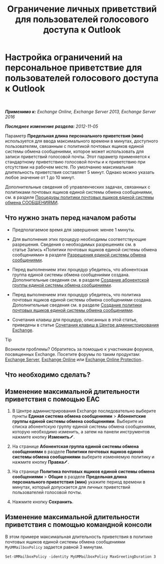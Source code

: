﻿---
title: 'Ограничение личных приветствий для пользователей голосового доступа к Outlook'
TOCTitle: Настройка ограничений на персональное приветствие для пользователей голосового доступа к Outlook
ms:assetid: d400f250-0f55-45f5-9918-5f1d7819fbdf
ms:mtpsurl: https://technet.microsoft.com/ru-ru/library/Bb201731(v=EXCHG.150)
ms:contentKeyID: 50556489
ms.date: 05/22/2018
mtps_version: v=EXCHG.150
ms.translationtype: MT
---

# Настройка ограничений на персональное приветствие для пользователей голосового доступа к Outlook

 

_**Применимо к:** Exchange Online, Exchange Server 2013, Exchange Server 2016_

_**Последнее изменение раздела:** 2012-11-05_

Параметр **Предельная длина персонального приветствия (мин)** используется для ввода максимального времени в минутах, доступного пользователям, связанным с политикой почтовых ящиков единой системы обмена сообщениями, которое может использовать для записи приветствий голосовой почты. Этот параметр применяется к стандартному приветствию голосовой почты и к приветствию при отсутствии на рабочем месте. По умолчанию максимальная длительность приветствия составляет 5 минут. Однако можно указать любое значение от 1 до 10 минут.

Дополнительные сведения об управленческих задачах, связанных с политиками почтовых ящиков единой системы обмена сообщениями, см. в разделе [Процедуры политики почтовых ящиков единой системы обмена СООБЩЕНИЯМИ](um-mailbox-policy-procedures-exchange-2013-help.md).

## Что нужно знать перед началом работы

  - Предполагаемое время для завершения: менее 1 минуты.

  - Для выполнения этих процедур необходимы соответствующие разрешения. Сведения о необходимых разрешениях см. в статье Запись «Политики почтовых ящиков единой системы обмена сообщениями» в разделе [Разрешения единой системы обмена сообщениями](unified-messaging-permissions-exchange-2013-help.md).

  - Перед выполнением этих процедур убедитесь, что абонентская группа единой системы обмена сообщениями создана. Дополнительные сведения см. в разделе [Создание абонентской группы единой системы обмена сообщениями](create-a-um-dial-plan-exchange-2013-help.md).

  - Перед выполнением этих процедур убедитесь, что политика почтовых ящиков единой системы обмена сообщениями создана. Дополнительные сведения см. в разделе [Создание политики почтовых ящиков единой системы обмена сообщениями](create-a-um-mailbox-policy-exchange-2013-help.md).

  - Сочетания клавиш для процедур, описанных в этой статье, приведены в статье [Сочетания клавиш в Центре администрирования Exchange](keyboard-shortcuts-in-the-exchange-admin-center-exchange-online-protection-help.md).

> [!TIP]  
> Возникли проблемы? Обратитесь за помощью к участникам форумов, посвященных Exchange. Посетите форумы по таким продуктам: <a href="https://go.microsoft.com/fwlink/p/?linkid=60612">Exchange Server</a>, <a href="https://go.microsoft.com/fwlink/p/?linkid=267542">Exchange Online</a> или <a href="https://go.microsoft.com/fwlink/p/?linkid=285351">Exchange Online Protection</a>..


## Что необходимо сделать?

## Изменение максимальной длительности приветствия с помощью EAC

1.  В Центре администрирования Exchange последовательно выберите пункты **Единая система обмена сообщениями** \> **Абонентские группы единой системы обмена сообщениями**. Выберите из списка абонентскую группу единой системы обмена сообщениями, которую необходимо изменить, а затем на панели инструментов нажмите кнопку **Изменить**![Значок редактирования](images/Bb124582.6f53ccb2-1f13-4c02-bea0-30690e6ea71d(EXCHG.150).gif "Значок редактирования").

2.  На странице **Абонентская группа единой системы обмена сообщениями** в разделе **Политики почтовых ящиков единой системы обмена сообщениями** выберите изменяемую политику и нажмите кнопку **Правка**![Значок редактирования](images/Bb124582.6f53ccb2-1f13-4c02-bea0-30690e6ea71d(EXCHG.150).gif "Значок редактирования").

3.  На странице **Политика почтовых ящиков единой системы обмена сообщениями** \> **Общие** в разделе **Предельная длина персонального приветствия (мин)** укажите период времени в минутах, который допускается для личных приветствий пользователей голосовой почты.

4.  Нажмите кнопку **Сохранить**.

## Изменение максимальной длительности приветствия с помощью командной консоли

В этом примере максимальная длительность приветствия в политике почтовых ящиков единой системы обмена сообщениями `MyUMMailboxPolicy` задается равной 3 минутам.

    Set-UMMailboxPolicy -identity MyUMMailboxPolicy MaxGreetingDuration 3

